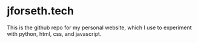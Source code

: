 # jforseth.tech
This is the github repo for my personal website, which I use to experiment with python, html, css, and javascript.